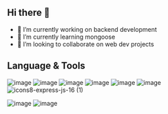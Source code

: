 ## Hi there 👋



- 🔭 I’m currently working on backend development
- 🌱 I’m currently learning mongoose
- 👯 I’m looking to collaborate on web dev projects

## Language & Tools

![image](https://github.com/prince7703/prince7703/assets/97835858/c2c5c726-38c0-4801-9405-778b7908460f) 
![image](https://github.com/prince7703/prince7703/assets/97835858/9f9ff88b-7b48-4900-91b6-265104dbc9e1)
![image](https://github.com/prince7703/prince7703/assets/97835858/3e2fb381-b1fd-4ec0-9460-58c981accd87) 
![image](https://github.com/prince7703/prince7703/assets/97835858/8d9f2a6e-4c50-4a73-8d2a-477989265075)
![image](https://github.com/prince7703/prince7703/assets/97835858/b1552a2e-8926-4d7f-91cf-9424d5a5180c)
![image](https://github.com/prince7703/prince7703/assets/97835858/3698a18d-fbf3-4541-8640-4f859f164a3e)
![icons8-express-js-16 (1)](https://github.com/user-attachments/assets/055518a5-f886-4444-860c-5aeed0ba210e)


![image](https://github.com/prince7703/prince7703/assets/97835858/779a8197-33f0-43e0-9467-fcdf4c7dc676)
![image](https://github.com/prince7703/prince7703/assets/97835858/cc1cb68e-8d6b-4a1a-8bb2-d8245e624e89)




